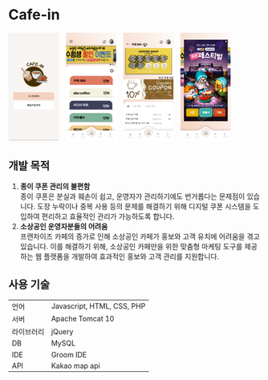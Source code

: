# Cafe-in

<div>
    <img src="img/readme_main.png" width="101" style="display: inline-block; margin-right: 10px;"/>
    <img src="img/readme_main2.png" width="100" style="display: inline-block; margin-right: 10px;"/>
    <img src="img/readme_stamp.png" width="100" style="display: inline-block; margin-right: 10px;"/>
    <img src="img/readme_events.png" width="100" style="display: inline-block; margin-right: 10px;"/>
</div>

## 개발 목적

1. **종이 쿠폰 관리의 불편함**  
   종이 쿠폰은 분실과 훼손이 쉽고, 운영자가 관리하기에도 번거롭다는 문제점이 있습니다. 도장 누락이나 중복 사용 등의 문제를 해결하기 위해 디지털 쿠폰 시스템을 도입하여 편리하고 효율적인 관리가 가능하도록 합니다.
2. **소상공인 운영자분들의 어려움**  
   프랜차이즈 카페의 증가로 인해 소상공인 카페가 홍보와 고객 유치에 어려움을 겪고 있습니다. 이를 해결하기 위해, 소상공인 카페만을 위한 맞춤형 마케팅 도구를 제공하는 웹 플랫폼을 개발하여 효과적인 홍보와 고객 관리를 지원합니다.

## 사용 기술

<table>
  <tr>
    <td>언어</td>
    <td>Javascript, HTML, CSS, PHP</td>
  </tr>
  <tr>
    <td>서버</td>
    <td>Apache Tomcat 10</td>
  </tr>
  <tr>
    <td>라이브러리</td>
    <td>jQuery</td>
  </tr>
  <tr>
    <td>DB</td>
    <td>MySQL</td>
  </tr>
  <tr>
    <td>IDE</td>
    <td>Groom IDE</td>
  </tr>
  <tr>
    <td>API</td>
    <td>Kakao map api</td>
  </tr>
</table>

